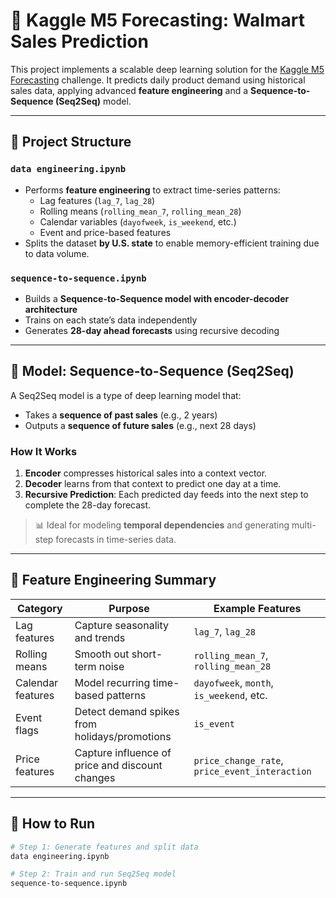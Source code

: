 # 🛒 Kaggle M5 Forecasting: Walmart Sales Prediction

This project implements a scalable deep learning solution for the [Kaggle M5 Forecasting](https://www.kaggle.com/competitions/m5-forecasting-accuracy) challenge. It predicts daily product demand using historical sales data, applying advanced **feature engineering** and a **Sequence-to-Sequence (Seq2Seq)** model.

---

## 📂 Project Structure

### `data engineering.ipynb`
- Performs **feature engineering** to extract time-series patterns:
  - Lag features (`lag_7`, `lag_28`)
  - Rolling means (`rolling_mean_7`, `rolling_mean_28`)
  - Calendar variables (`dayofweek`, `is_weekend`, etc.)
  - Event and price-based features
- Splits the dataset **by U.S. state** to enable memory-efficient training due to data volume.

### `sequence-to-sequence.ipynb`
- Builds a **Sequence-to-Sequence model with encoder-decoder architecture**
- Trains on each state’s data independently
- Generates **28-day ahead forecasts** using recursive decoding

---

## 🧠 Model: Sequence-to-Sequence (Seq2Seq)

A Seq2Seq model is a type of deep learning model that:
- Takes a **sequence of past sales** (e.g., 2 years)
- Outputs a **sequence of future sales** (e.g., next 28 days)

### How It Works
1. **Encoder** compresses historical sales into a context vector.
2. **Decoder** learns from that context to predict one day at a time.
3. **Recursive Prediction**: Each predicted day feeds into the next step to complete the 28-day forecast.

> 📊 Ideal for modeling **temporal dependencies** and generating multi-step forecasts in time-series data.

---

## 📌 Feature Engineering Summary

| Category              | Purpose                                                          | Example Features                        |
|-----------------------|------------------------------------------------------------------|-----------------------------------------|
| Lag features          | Capture seasonality and trends                                  | `lag_7`, `lag_28`                        |
| Rolling means         | Smooth out short-term noise                                     | `rolling_mean_7`, `rolling_mean_28`      |
| Calendar features     | Model recurring time-based patterns                             | `dayofweek`, `month`, `is_weekend`, etc.|
| Event flags           | Detect demand spikes from holidays/promotions                   | `is_event`                              |
| Price features        | Capture influence of price and discount changes                 | `price_change_rate`, `price_event_interaction` |

---

## 🚀 How to Run

```bash
# Step 1: Generate features and split data
data engineering.ipynb

# Step 2: Train and run Seq2Seq model
sequence-to-sequence.ipynb
